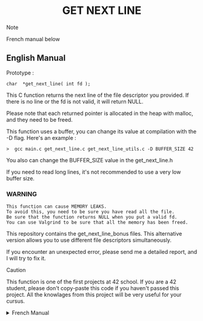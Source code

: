 <h1 align="center">
	GET NEXT LINE
</h1>

> [!NOTE]
> French manual below

## English Manual

Prototype :

```
char  *get_next_line( int fd );
```

This C function returns the next line of the file descriptor you provided.
If there is no line or the fd is not valid, it will return NULL.

Please note that each returned pointer is allocated in the heap with malloc, and they need to be freed.

This function uses a buffer, you can change its value at compilation with the -D flag. Here's an example :

```
>  gcc main.c get_next_line.c get_next_line_utils.c -D BUFFER_SIZE 42
```

You also can change the BUFFER_SIZE value in the get_next_line.h

If you need to read long lines, it's not recommended to use a very low buffer size.

### WARNING

	This function can cause MEMORY LEAKS.
	To avoid this, you need to be sure you have read all the file.
	Be sure that the function returns NULL when you put a valid fd.
	You can use Valgrind to be sure that all the memory has been freed.


This repository contains the get_next_line_bonus files.
This alternative version allows you to use different file descriptors simultaneously.

If you encounter an unexpected error, please send me a detailed report, and I will try to fix it.

> [!CAUTION]
> This function is one of the first projects at 42 school.
If you are a 42 student, please don't copy-paste this code if you haven't passed this project.
All the knowlages from this project will be very useful for your cursus.

<details>

<summary>French Manual</summary>

Prototype :

```
char  *get_next_line( int fd );
```

Cette fonction retourne un pointeur contenant la prochaine ligne du descripteur de fichier passé en paramètre.
Si il n'y a pas de ligne ou que le descripteur de fichier n'est pas valide, la fonction retournera NULL.

Chaque pointeur retourné par la fonction sera alloué dans la mémoire de tas (heap) avec malloc, il faudra libérer chaque pointeur avec la fonction free.

Cette fonction utilise une réserve, vous pouvez changer le nombre de caractères en réserve à la compilation avec l'option -D. Voici un exemple :

```
>  gcc main.c get_next_line.c get_next_line_utils.c -D BUFFER_SIZE 42
```

Vous pouvez aussi changer la valeur "BUFFER_SIZE" directement dans get_next_line.h

Si vous avez besoin de lire de longues lignes, il n'est pas recommandé d'avoir "BUFFER_SIZE" très bas.

### ATTENTION

	Cette fonction peut causer des FUITES MEMOIRES.
	Pour éviter cela, soyez sûr.e de lire l'intégralité du fichier.
	Un descripteur de fichier valide retournant NULL permet de s'assurer que la fonction a libéré la mémoire.
	Vous pouvez utiliser Valgrind afin d'être sûr.e que toute la mémoire allouée a bien été libérée.

Ce projet contient les fichiers de get_next_line_bonus.
Cette version alternative permet d'utiliser la fonction avec différents descripteurs de fichier en même temps.

Si vous rencontrez une erreur inattendue, merci de m'envoyer un rapport détaillé du problème. J'essaierai de le régler.


Cette fonction est l'un des premiers projets de l'école 42.
Si vous êtes étudiant.e à l'école 42, ne vous contentez pas de copier-coller le code sans être capable de le refaire de vous-même.
Toutes les connaissances de ce projet seront très utiles pour la suite de votre cursus.

</details>
